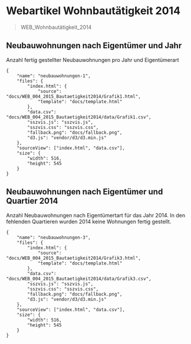 # Webartikel Wohnbautätigkeit 2014

> WEB_Wohnbautätigkeit_2014

## Neubauwohnungen nach Eigentümer und Jahr

Anzahl fertig gestellter Neubauwohnungen pro Jahr und Eigentümerart

```project
{
    "name": "neubauwohnungen-1",
    "files": {
        "index.html": {
            "source": "docs/WEB_004_2015_Bautaetigkeit2014/Grafik1.html",
            "template": "docs/template.html"
        },
        "data.csv": "docs/WEB_004_2015_Bautaetigkeit2014/data/Grafik1.csv",
        "sszvis.js": "sszvis.js",
        "sszvis.css": "sszvis.css",
        "fallback.png": "docs/fallback.png",
        "d3.js": "vendor/d3/d3.min.js"
    },
    "sourceView": ["index.html", "data.csv"],
    "size": {
        "width": 516,
        "height": 545
    }
}
```

## Neubauwohnungen nach Eigentümer und Quartier 2014

Anzahl Neubauwohnungen nach Eigentümertart für das Jahr 2014. In den fehlenden Quartieren wurden 2014 keine Wohnungen fertig gestellt.

```project
{
    "name": "neubauwohnungen-3",
    "files": {
        "index.html": {
            "source": "docs/WEB_004_2015_Bautaetigkeit2014/Grafik3.html",
            "template": "docs/template.html"
        },
        "data.csv": "docs/WEB_004_2015_Bautaetigkeit2014/data/Grafik3.csv",
        "sszvis.js": "sszvis.js",
        "sszvis.css": "sszvis.css",
        "fallback.png": "docs/fallback.png",
        "d3.js": "vendor/d3/d3.min.js"
    },
    "sourceView": ["index.html", "data.csv"],
    "size": {
        "width": 516,
        "height": 545
    }
}
```

